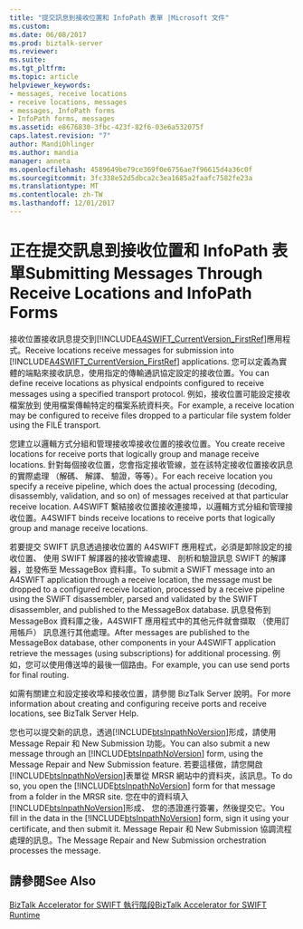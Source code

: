 ```yaml
---
title: "提交訊息到接收位置和 InfoPath 表單 |Microsoft 文件"
ms.custom: 
ms.date: 06/08/2017
ms.prod: biztalk-server
ms.reviewer: 
ms.suite: 
ms.tgt_pltfrm: 
ms.topic: article
helpviewer_keywords:
- messages, receive locations
- receive locations, messages
- messages, InfoPath forms
- InfoPath forms, messages
ms.assetid: e8676830-3fbc-423f-82f6-03e6a532075f
caps.latest.revision: "7"
author: MandiOhlinger
ms.author: mandia
manager: anneta
ms.openlocfilehash: 4589649be79ce369f0e6756ae7f96615d4a36c0f
ms.sourcegitcommit: 3fc338e52d5dbca2c3ea1685a2faafc7582fe23a
ms.translationtype: MT
ms.contentlocale: zh-TW
ms.lasthandoff: 12/01/2017
---
```

# <a name="submitting-messages-through-receive-locations-and-infopath-forms"></a><span data-ttu-id="0bcd1-102">正在提交訊息到接收位置和 InfoPath 表單</span><span class="sxs-lookup"><span data-stu-id="0bcd1-102">Submitting Messages Through Receive Locations and InfoPath Forms</span></span>
<span data-ttu-id="0bcd1-103">接收位置接收訊息提交到[!INCLUDE[A4SWIFT_CurrentVersion_FirstRef](../../includes/a4swift-currentversion-firstref-md.md)]應用程式。</span><span class="sxs-lookup"><span data-stu-id="0bcd1-103">Receive locations receive messages for submission into [!INCLUDE[A4SWIFT_CurrentVersion_FirstRef](../../includes/a4swift-currentversion-firstref-md.md)] applications.</span></span> <span data-ttu-id="0bcd1-104">您可以定義為實體的端點來接收訊息，使用指定的傳輸通訊協定設定的接收位置。</span><span class="sxs-lookup"><span data-stu-id="0bcd1-104">You can define receive locations as physical endpoints configured to receive messages using a specified transport protocol.</span></span> <span data-ttu-id="0bcd1-105">例如，接收位置可能設定接收檔案放到 使用檔案傳輸特定的檔案系統資料夾。</span><span class="sxs-lookup"><span data-stu-id="0bcd1-105">For example, a receive location may be configured to receive files dropped to a particular file system folder using the FILE transport.</span></span>  
  
 <span data-ttu-id="0bcd1-106">您建立以邏輯方式分組和管理接收埠接收位置的接收位置。</span><span class="sxs-lookup"><span data-stu-id="0bcd1-106">You create receive locations for receive ports that logically group and manage receive locations.</span></span> <span data-ttu-id="0bcd1-107">針對每個接收位置，您會指定接收管線，並在該特定接收位置接收訊息的實際處理 （解碼、 解譯、 驗證，等等）。</span><span class="sxs-lookup"><span data-stu-id="0bcd1-107">For each receive location you specify a receive pipeline, which does the actual processing (decoding, disassembly, validation, and so on) of messages received at that particular receive location.</span></span> <span data-ttu-id="0bcd1-108">A4SWIFT 繫結接收位置接收連接埠，以邏輯方式分組和管理接收位置。</span><span class="sxs-lookup"><span data-stu-id="0bcd1-108">A4SWIFT binds receive locations to receive ports that logically group and manage receive locations.</span></span>  
  
 <span data-ttu-id="0bcd1-109">若要提交 SWIFT 訊息透過接收位置的 A4SWIFT 應用程式，必須是卸除設定的接收位置、 使用 SWIFT 解譯器的接收管線處理、 剖析和驗證訊息 SWIFT 的解譯器，並發佈至 MessageBox 資料庫。</span><span class="sxs-lookup"><span data-stu-id="0bcd1-109">To submit a SWIFT message into an A4SWIFT application through a receive location, the message must be dropped to a configured receive location, processed by a receive pipeline using the SWIFT disassembler, parsed and validated by the SWIFT disassembler, and published to the MessageBox database.</span></span> <span data-ttu-id="0bcd1-110">訊息發佈到 MessageBox 資料庫之後，A4SWIFT 應用程式中的其他元件就會擷取 （使用訂用帳戶） 訊息進行其他處理。</span><span class="sxs-lookup"><span data-stu-id="0bcd1-110">After messages are published to the MessageBox database, other components in your A4SWIFT application retrieve the messages (using subscriptions) for additional processing.</span></span> <span data-ttu-id="0bcd1-111">例如，您可以使用傳送埠的最後一個路由。</span><span class="sxs-lookup"><span data-stu-id="0bcd1-111">For example, you can use send ports for final routing.</span></span>  
  
 <span data-ttu-id="0bcd1-112">如需有關建立和設定接收埠和接收位置，請參閱 BizTalk Server 說明。</span><span class="sxs-lookup"><span data-stu-id="0bcd1-112">For more information about creating and configuring receive ports and receive locations, see BizTalk Server Help.</span></span>  
  
 <span data-ttu-id="0bcd1-113">您也可以提交新的訊息，透過[!INCLUDE[btsInpathNoVersion](../../includes/btsinpathnoversion-md.md)]形成，請使用 Message Repair 和 New Submission 功能。</span><span class="sxs-lookup"><span data-stu-id="0bcd1-113">You can also submit a new message through an [!INCLUDE[btsInpathNoVersion](../../includes/btsinpathnoversion-md.md)] form, using the Message Repair and New Submission feature.</span></span> <span data-ttu-id="0bcd1-114">若要這樣做，請您開啟[!INCLUDE[btsInpathNoVersion](../../includes/btsinpathnoversion-md.md)]表單從 MRSR 網站中的資料夾，該訊息。</span><span class="sxs-lookup"><span data-stu-id="0bcd1-114">To do so, you open the [!INCLUDE[btsInpathNoVersion](../../includes/btsinpathnoversion-md.md)] form for that message from a folder in the MRSR site.</span></span> <span data-ttu-id="0bcd1-115">您在中的資料填入[!INCLUDE[btsInpathNoVersion](../../includes/btsinpathnoversion-md.md)]形成、 您的憑證進行簽署，然後提交它。</span><span class="sxs-lookup"><span data-stu-id="0bcd1-115">You fill in the data in the [!INCLUDE[btsInpathNoVersion](../../includes/btsinpathnoversion-md.md)] form, sign it using your certificate, and then submit it.</span></span> <span data-ttu-id="0bcd1-116">Message Repair 和 New Submission 協調流程處理的訊息。</span><span class="sxs-lookup"><span data-stu-id="0bcd1-116">The Message Repair and New Submission orchestration processes the message.</span></span>  
  
## <a name="see-also"></a><span data-ttu-id="0bcd1-117">請參閱</span><span class="sxs-lookup"><span data-stu-id="0bcd1-117">See Also</span></span>  
 [<span data-ttu-id="0bcd1-118">BizTalk Accelerator for SWIFT 執行階段</span><span class="sxs-lookup"><span data-stu-id="0bcd1-118">BizTalk Accelerator for SWIFT Runtime</span></span>](../../adapters-and-accelerators/accelerator-swift/biztalk-accelerator-for-swift-runtime.md)